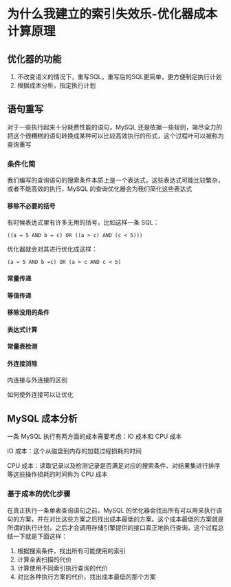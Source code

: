 # 为什么我建立的索引失效乐-优化器成本计算原理

## 优化器的功能

1. 不改变语义的情况下，重写SQL。重写后的SQL更简单，更方便制定执行计划
2. 根据成本分析，指定执行计划

## 语句重写

对于一些执行起来十分耗费性能的语句，MySQL 还是依据一些规则，竭尽全力的把这个很糟糕的语句转换成某种可以比较高效执行的形式，这个过程叶可以被称为查询重写

### 条件化简

我们编写的查询语句的搜索条件本质上是一个表达式，这些表达式可能比较繁杂，或者不能高效的执行，MySQL 的查询优化器会为我们简化这些表达式

#### 移除不必要的括号

有时候表达式里有许多无用的括号，比如这样一条 SQL：

    ((a = 5 AND b = c) OR ((a > c) AND (c < 5)))

优化器就会对其进行优化成这样：

    (a = 5 AND b =c) OR (a > c AND c < 5)

#### 常量传递

#### 等值传递

#### 移除没用的条件

#### 表达式计算

#### 常量表检测

#### 外连接消除

内连接与外连接的区别

如何使外连接可以让优化

## MySQL 成本分析

一条 MySQL 执行有两方面的成本需要考虑：IO 成本和 CPU 成本 

IO 成本：这个从磁盘到内存的加载过程损耗的时间

CPU 成本：读取记录以及检测记录是否满足对应的搜索条件、对结果集进行排序等这些操作损耗的时间称为 CPU 成本 

### 基于成本的优化步骤

在真正执行一条单表查询语句之前，MySQL 的优化器会找出所有可以用来执行语句的方案，并在对比这些方案之后找出成本最低的方案。这个成本最低的方案就是所谓的执行计划，之后才会调用存储引擎提供的接口真正地执行查询，这个过程总结一下就是下面这样：

1. 根据搜索条件，找出所有可能使用的索引
2. 计算全表扫描的代价
3. 计算使用不同索引执行查询的代价
4. 对比各种执行方案的代价，找出成本最低的那个方案